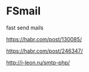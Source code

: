 # FSmail
fast send mails

https://habr.com/post/130085/

https://habr.com/post/246347/

http://i-leon.ru/smtp-php/
